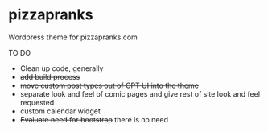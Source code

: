 # pizzapranks

Wordpress theme for pizzapranks.com

TO DO 
- Clean up code, generally
- ~~add build process~~
- ~~move custom post types out of CPT UI into the theme~~
- separate look and feel of comic pages and give rest of site look and feel requested
- custom calendar widget
- ~~Evaluate need for bootstrap~~ there is no need